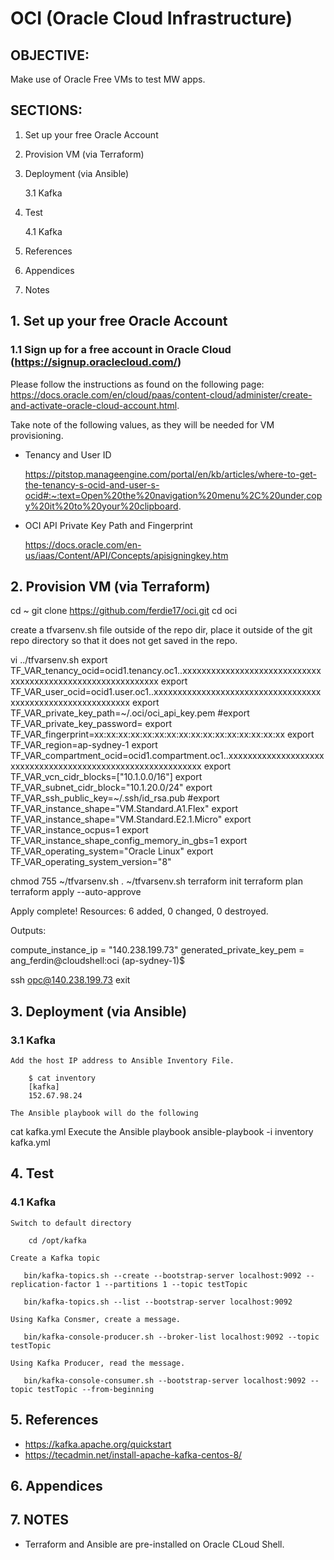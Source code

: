 # OCI (Oracle Cloud Infrastructure)

## OBJECTIVE:
Make use of Oracle Free VMs to test MW apps.

## SECTIONS:
1. Set up your free Oracle Account
2. Provision VM (via Terraform)
3. Deployment   (via Ansible)

   3.1 Kafka
4. Test

   4.1 Kafka
5. References
6. Appendices
7. Notes

## 1. Set up your free Oracle Account

### 1.1 Sign up for a free account in Oracle Cloud (https://signup.oraclecloud.com/)
Please follow the instructions as found on the following page: https://docs.oracle.com/en/cloud/paas/content-cloud/administer/create-and-activate-oracle-cloud-account.html.

Take note of the following values, as they will be needed for VM provisioning.

- Tenancy and User ID

  https://pitstop.manageengine.com/portal/en/kb/articles/where-to-get-the-tenancy-s-ocid-and-user-s-ocid#:~:text=Open%20the%20navigation%20menu%2C%20under,copy%20it%20to%20your%20clipboard.

- OCI API Private Key Path and Fingerprint

  https://docs.oracle.com/en-us/iaas/Content/API/Concepts/apisigningkey.htm


## 2. Provision VM (via Terraform)
cd ~
git clone https://github.com/ferdie17/oci.git
cd oci

create a tfvarsenv.sh file outside of the repo dir, place it outside of the git repo directory so that it does not get saved in the repo.

vi ../tfvarsenv.sh
export TF_VAR_tenancy_ocid=ocid1.tenancy.oc1..xxxxxxxxxxxxxxxxxxxxxxxxxxxxxxxxxxxxxxxxxxxxxxxxxxxxxxxxxxxx
export TF_VAR_user_ocid=ocid1.user.oc1..xxxxxxxxxxxxxxxxxxxxxxxxxxxxxxxxxxxxxxxxxxxxxxxxxxxxxxxxxxxx
export TF_VAR_private_key_path=~/.oci/oci_api_key.pem
#export TF_VAR_private_key_password=<put-here-private-key-password>
export TF_VAR_fingerprint=xx:xx:xx:xx:xx:xx:xx:xx:xx:xx:xx:xx:xx:xx:xx:xx
export TF_VAR_region=ap-sydney-1
export TF_VAR_compartment_ocid=ocid1.compartment.oc1..xxxxxxxxxxxxxxxxxxxxxxxxxxxxxxxxxxxxxxxxxxxxxxxxxxxxxxxxxxxx
export TF_VAR_vcn_cidr_blocks=[\"10.1.0.0/16\"]
export TF_VAR_subnet_cidr_block="10.1.20.0/24"
export TF_VAR_ssh_public_key=~/.ssh/id_rsa.pub
#export TF_VAR_instance_shape="VM.Standard.A1.Flex"
export TF_VAR_instance_shape="VM.Standard.E2.1.Micro"
export TF_VAR_instance_ocpus=1
export TF_VAR_instance_shape_config_memory_in_gbs=1
export TF_VAR_operating_system="Oracle Linux"
export TF_VAR_operating_system_version="8"

chmod 755 ~/tfvarsenv.sh
. ~/tfvarsenv.sh
terraform init
terraform plan
terraform apply --auto-approve

Apply complete! Resources: 6 added, 0 changed, 0 destroyed.

Outputs:

compute_instance_ip = "140.238.199.73"
generated_private_key_pem = <sensitive>
ang_ferdin@cloudshell:oci (ap-sydney-1)$ 

ssh opc@140.238.199.73
exit

## 3. Deployment (via Ansible)
###   3.1 Kafka
    Add the host IP address to Ansible Inventory File.
```
    $ cat inventory 
    [kafka]
    152.67.98.24
```

    The Ansible playbook will do the following
cat kafka.yml 
    Execute the Ansible playbook
ansible-playbook -i inventory kafka.yml

## 4. Test
###   4.1 Kafka
    Switch to default directory
```    cd /opt/kafka```

    Create a Kafka topic
```    bin/kafka-topics.sh --create --bootstrap-server localhost:9092 --replication-factor 1 --partitions 1 --topic testTopic ```

```    bin/kafka-topics.sh --list --bootstrap-server localhost:9092 ```

    Using Kafka Consmer, create a message.
```    bin/kafka-console-producer.sh --broker-list localhost:9092 --topic testTopic ```

    Using Kafka Producer, read the message.
```    bin/kafka-console-consumer.sh --bootstrap-server localhost:9092 --topic testTopic --from-beginning ```

## 5. References
- https://kafka.apache.org/quickstart
- https://tecadmin.net/install-apache-kafka-centos-8/

## 6. Appendices

## 7. NOTES
- Terraform and Ansible are pre-installed on Oracle CLoud Shell.
